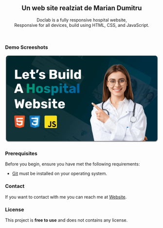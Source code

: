 <div align="center">
  <br />
  <br />

  <h2 align="center">Un web site realziat de Marian Dumitru</h2>

  Doclab is a fully responsive hospital website, <br />Responsive for all devices, build using HTML, CSS, and JavaScript.

</div>

<br />

### Demo Screeshots

![Doclab Desktop Demo](./readme-images/desktop.png "Desktop Demo")

### Prerequisites

Before you begin, ensure you have met the following requirements:

* [Git](https://git-scm.com/downloads "Download Git") must be installed on your operating system.


### Contact

If you want to contact with me you can reach me at [Website](https://dumitru.family).

### License

This project is **free to use** and does not contains any license.
